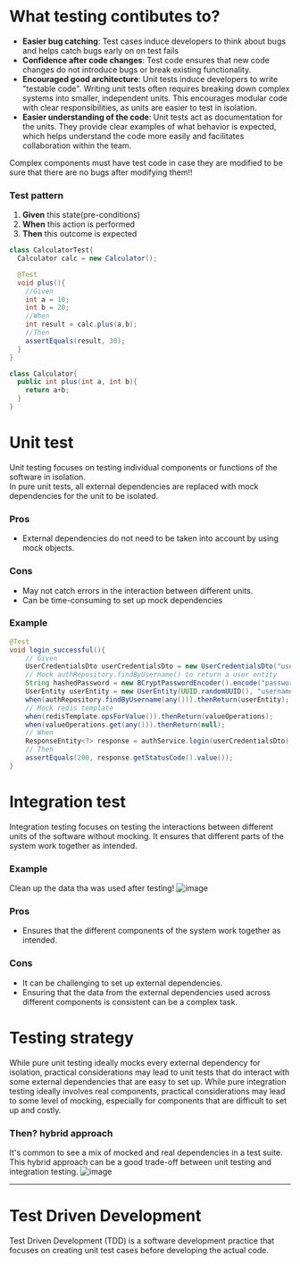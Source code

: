 # What testing contibutes to?
- **Easier bug catching**: Test cases induce developers to think about bugs and helps catch bugs early on on test fails
- **Confidence after code changes**: Test code ensures that new code changes do not introduce bugs or break existing functionality.
- **Encouraged good architecture**: Unit tests induce developers to write "testable code". Writing unit tests often requires breaking down complex systems into smaller, independent units. This encourages modular code with clear responsibilities, as units are easier to test in isolation.
- **Easier understanding of the code**: Unit tests act as documentation for the units. They provide clear examples of what behavior is expected, which helps understand the code more easily and facilitates collaboration within the team.

Complex components must have test code in case they are modified to be sure that there are no bugs after modifying them!!

### Test pattern
1. **Given** this state(pre-conditions)
2. **When** this action is performed
3. **Then** this outcome is expected
~~~java
class CalculatorTest{
  Calculator calc = new Calculator();

  @Test
  void plus(){
    //Given
    int a = 10;
    int b = 20;
    //When
    int result = calc.plus(a,b);
    //Then
    assertEquals(result, 30);
  }
}

class Calculator{
  public int plus(int a, int b){
    return a+b;
  }
}
~~~

# Unit test
Unit testing focuses on testing individual components or functions of the software in isolation.<br>
In pure unit tests, all external dependencies are replaced with mock dependencies for the unit to be isolated.
### Pros
- External dependencies do not need to be taken into account by using mock objects.
### Cons
- May not catch errors in the interaction between different units.
- Can be time-consuming to set up mock dependencies
### Example
~~~java
@Test
void login_successful(){
    // Given
    UserCredentialsDto userCredentialsDto = new UserCredentialsDto("username", "password");
    // Mock authRepository.findByUsername() to return a user entity
    String hashedPassword = new BCryptPasswordEncoder().encode("password");
    UserEntity userEntity = new UserEntity(UUID.randomUUID(), "username", hashedPassword, "email");
    when(authRepository.findByUsername(any())).thenReturn(userEntity);
    // Mock redis template
    when(redisTemplate.opsForValue()).thenReturn(valueOperations);
    when(valueOperations.get(any())).thenReturn(null);
    // When
    ResponseEntity<?> response = authService.login(userCredentialsDto);
    // Then
    assertEquals(200, response.getStatusCode().value());
}
~~~

# Integration test
Integration testing focuses on testing the interactions between different units of the software without mocking. It ensures that different parts of the system work together as intended.<br>
### Example
Clean up the data tha was used after testing!
![image](https://github.com/vacu9708/Fundamental-knowledge/assets/67142421/73c629ef-e4c5-49b1-961e-0d2b657c0972)

### Pros
- Ensures that the different components of the system work together as intended.
### Cons
- It can be challenging to set up external dependencies.
- Ensuring that the data from the external dependencies used across different components is consistent can be a complex task.

# Testing strategy
While pure unit testing ideally mocks every external dependency for isolation, practical considerations may lead to unit tests that do interact with some external dependencies that are easy to set up.
While pure integration testing ideally involves real components, practical considerations may lead to some level of mocking, especially for components that are difficult to set up and costly.
### Then? hybrid approach
It's common to see a mix of mocked and real dependencies in a test suite.<br>
This hybrid approach can be a good trade-off between unit testing and integration testing.
![image](https://github.com/vacu9708/Fundamental-knowledge/assets/67142421/8f665b2e-4f91-4fbd-9ce8-ba241ab90bb1)

---

# Test Driven Development
Test Driven Development (TDD) is a software development practice that focuses on creating unit test cases before developing the actual code.
